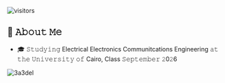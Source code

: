 
![visitors](https://vbr.nathanchung.dev/badge?page_id=3a3del.3a3del&color=00cf00)

## :book: 𝙰𝚋𝚘𝚞𝚝 𝙼𝚎
- 🎓 𝚂𝚝𝚞𝚍𝚢𝚒𝚗𝚐 Electrical Electronics Communitcations Engineering 𝚊𝚝 𝚝𝚑𝚎 𝚄𝚗𝚒𝚟𝚎𝚛𝚜𝚒𝚝𝚢 𝚘𝚏 Cairo, Class 𝚂𝚎𝚙𝚝𝚎𝚖𝚋𝚎𝚛 𝟸0𝟸6                    
  
<p><img align="center" src="https://github-readme-stats.vercel.app/api/top-langs?username=3a3del&show_icons=true&locale=en&layout=compact" alt="3a3del" /></p>
